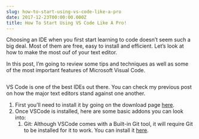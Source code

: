 ```yaml
---
slug: how-to-start-using-vs-code-like-a-pro
date: 2017-12-23T00:00:00.000Z
title: How To Start Using VS Code Like A Pro!
---
```

Choosing an IDE when you first start learning to code doesn’t seem such a big deal. Most of them are free, easy to install and efficient. Let’s look at how to make the most ouf of your text editor.

In this post, I’m going to review some tips and techniques as well as some of the most important features of Microsoft Visual Code.

![]()

VS Code is one of the best IDEs out there. You can check my previous post on how the major text editors stand against one another.

1. First you’ll need to install it by going on  the download page [here](https://code.visualstudio.com).
2. Once VSCode is installed, here are some basic addons you can look into:
   1. Git: Although VSCode comes with a Built-in Git tool, it will require Git to be installed for it to work. You can install it [here](https://git-smc.com).
